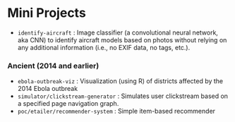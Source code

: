 # Mini Projects

- `identify-aircraft` : Image classifier (a convolutional neural network, aka CNN) to identify aircraft models based on photos without relying on any additional information (i.e., no EXIF data, no tags, etc.).

### Ancient (2014 and earlier)

- `ebola-outbreak-viz` : Visualization (using R) of districts affected by the 2014 Ebola outbreak
- `simulator/clickstream-generator` : Simulates user clickstream based on a specified page navigation graph.
- `poc/etailer/recommender-system` : Simple item-based recommender
